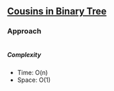 ## [Cousins in Binary Tree](https://leetcode.com/problems/cousins-in-binary-tree/)

### Approach

```js


```

##### Complexity

- Time: O(n)
- Space: O(1)
